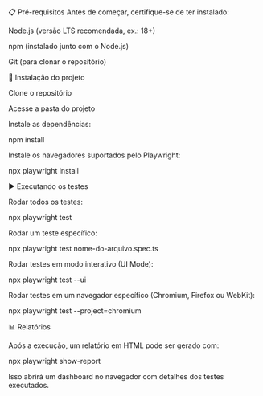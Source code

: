 📋 Pré-requisitos
Antes de começar, certifique-se de ter instalado:

Node.js
 (versão LTS recomendada, ex.: 18+)

npm
 (instalado junto com o Node.js)

Git (para clonar o repositório)

🚀 Instalação do projeto

Clone o repositório

Acesse a pasta do projeto

Instale as dependências:

npm install

Instale os navegadores suportados pelo Playwright:

npx playwright install

▶️ Executando os testes

Rodar todos os testes:

npx playwright test


Rodar um teste específico:

npx playwright test nome-do-arquivo.spec.ts

Rodar testes em modo interativo (UI Mode):

npx playwright test --ui


Rodar testes em um navegador específico (Chromium, Firefox ou WebKit):

npx playwright test --project=chromium

📊 Relatórios

Após a execução, um relatório em HTML pode ser gerado com:

npx playwright show-report


Isso abrirá um dashboard no navegador com detalhes dos testes executados.
